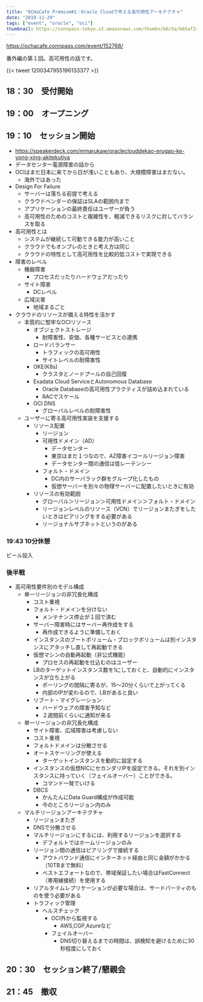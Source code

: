 ```yaml
---
title: "OCHaCafe Premium#1：Oracle Cloudで考える高可用性アーキテクチャ"
date: "2019-11-29"
tags: ["event", "oracle", "oci"]
thumbnail: https://connpass-tokyo.s3.amazonaws.com/thumbs/b6/5a/b65af2269a5ae91884692c4febc15d49.png
---
```


https://ochacafe.connpass.com/event/152768/

番外編の第１回。高可用性の話です。

{{< tweet 1200347955196133377 >}}


## 18：30　受付開始　

## 19：00　オープニング

## 19：10　セッション開始
* https://speakerdeck.com/mmarukaw/oracleclouddekao-erugao-ke-yong-xing-akitekutiya
* データセンター電源障害の話から
* OCIはまだ日本に来てから日が浅いこともあり、大規模障害はまだない。
  - 海外ではあった
* Design For Failure
  - サーバーは落ちる前提で考える
  - クラウドベンダーの保証はSLAの範囲内まで
  - アプリケーションの最終責任はユーザーが負う
  - 高可用性のためのコストと複雑性を、軽減できるリスクに対してバランスを取る
* 高可用性とは
  - システムが継続して可動できる能力が高いこと
  - クラウドでもオンプレのときと考え方は同じ
  - クラウドの特性として高可用性を比較的低コストで実現できる
* 障害のレベル
  - 機器障害
    - プロセスだったりハードウェアだったり
  - サイト障害
    - DCレベル
  - 広域災害
    - 地域まるごと
* クラウドのリソースが備える特性を活かす
  - 本質的に堅牢なOCIリソース
    - オブジェクトストレージ
      - 耐障害性、安価、各種サービスとの連携
    - ロードバランサー
      - トラフィックの高可用性
      - サイトレベルの耐障害性
    - OKE(K8s)
      - クラスタとノードプールの自己回復
    - Exadata Cloud ServiceとAutonomous Database
      - Oracle Databaseの高可用性プラクティスが詰め込まれている
      - RACでスケール
    - OCI DNS
      - グローバルレベルの耐障害性
  - ユーザーに寄る高可用性実装を支援する
    - リソース配置
      - リージョン
      - 可用性ドメイン（AD）
        - データセンター
        - 東京はまだ１つなので、AZ障害イコールリージョン障害
        - データセンター間の通信は低レーテンシー
      - フォルト・ドメイン
        - DC内のサーバラック群をグループ化したもの
        - 仮想サーバーを別々の物理サーバーに配置したいときに有効
    - リソースの有効範囲
      - グローバル＞リージョン＞可用性ドメイン＞フォルト・ドメイン
      - リージョンレベルのリソース（VCN）でリージョンまたぎをしたいときはピアリングをする必要がある
      - リージョナルサブネットというのがある

### 19:43 10分休憩
ビール投入

### 後半戦
* 高可用性要件別のモデル構成
  - 単一リージョンの非冗長化構成
    - コスト重視
    - フォルト・ドメインを分けない
      - メンテナンス停止が１回で済む
    - サーバー障害時にはサーバー再作成をする
      - 再作成できるように準備しておく
    - インスタンスのブートボリューム・ブロックボリュームは別インスタンスにアタッチし直して再起動できる
    - 仮想マシンの自動再起動（非公式機能）
      - プロセスの再起動を仕込むのはユーザー
    - LBのターゲットインスタンス数を1にしておくと、自動的にインスタンスが立ち上がる
      - ポーリングの間隔に寄るが、15〜20分くらいで上がってくる
      - 内部のIPが変わるので、LBがあると良い
    - リブート・マイグレーション
      - ハードウェアの障害予知など
      - ２週間前くらいに通知が来る
  - 単一リージョンの非冗長化構成
    - サイト障害、広域障害は考慮しない
    - コスト重視
    - フォルトドメインは分散させる
    - オートスケーリングが使える
      - ターゲットインスタンスを動的に設定する
    - インスタンスの仮想NICにセカンダリIPを設定できる。それを別インスタンスに持っていく（フェイルオーバー）ことができる。
      - コマンド一発でいける
    - DBCS
      - かんたんにData Guard構成が作成可能
      - 今のところリージョン内のみ
  - マルチリージョンアーキテクチャ
    - リージョンまたぎ
    - DNSで分散させる
    - マルチリージョンにするには、利用するリージョンを選択する
      - デフォルトではホームリージョンのみ
    - リージョン間の通信はピアリングで接続する
      - アウトバウンド通信にインターネット経由と同じ金額がかかる（10TBまで無料）
      - ベストエフォートなので、帯域保証したい場合はFastConnect（専用線接続）を使用する
    - リアルタイムレプリケーションが必要な場合は、サードパーティのものを使う必要がある
    - トラフィック管理
      - ヘルスチェック
        - OCI外から監視する
          - AWS,CGP,Azureなど
        - フェイルオーバー
          - DNS切り替えるまでの時間は、誤検知を避けるために30秒程度にしておく

## 20：30　セッション終了/懇親会　


## 21：45　撤収


